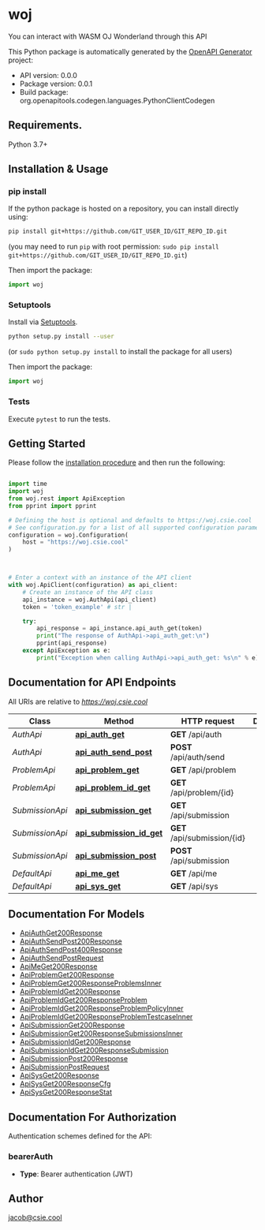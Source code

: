 # woj
You can interact with WASM OJ Wonderland through this API

This Python package is automatically generated by the [OpenAPI Generator](https://openapi-generator.tech) project:

- API version: 0.0.0
- Package version: 0.0.1
- Build package: org.openapitools.codegen.languages.PythonClientCodegen

## Requirements.

Python 3.7+

## Installation & Usage
### pip install

If the python package is hosted on a repository, you can install directly using:

```sh
pip install git+https://github.com/GIT_USER_ID/GIT_REPO_ID.git
```
(you may need to run `pip` with root permission: `sudo pip install git+https://github.com/GIT_USER_ID/GIT_REPO_ID.git`)

Then import the package:
```python
import woj
```

### Setuptools

Install via [Setuptools](http://pypi.python.org/pypi/setuptools).

```sh
python setup.py install --user
```
(or `sudo python setup.py install` to install the package for all users)

Then import the package:
```python
import woj
```

### Tests

Execute `pytest` to run the tests.

## Getting Started

Please follow the [installation procedure](#installation--usage) and then run the following:

```python

import time
import woj
from woj.rest import ApiException
from pprint import pprint

# Defining the host is optional and defaults to https://woj.csie.cool
# See configuration.py for a list of all supported configuration parameters.
configuration = woj.Configuration(
    host = "https://woj.csie.cool"
)



# Enter a context with an instance of the API client
with woj.ApiClient(configuration) as api_client:
    # Create an instance of the API class
    api_instance = woj.AuthApi(api_client)
    token = 'token_example' # str | 

    try:
        api_response = api_instance.api_auth_get(token)
        print("The response of AuthApi->api_auth_get:\n")
        pprint(api_response)
    except ApiException as e:
        print("Exception when calling AuthApi->api_auth_get: %s\n" % e)

```

## Documentation for API Endpoints

All URIs are relative to *https://woj.csie.cool*

Class | Method | HTTP request | Description
------------ | ------------- | ------------- | -------------
*AuthApi* | [**api_auth_get**](docs/AuthApi.md#api_auth_get) | **GET** /api/auth | 
*AuthApi* | [**api_auth_send_post**](docs/AuthApi.md#api_auth_send_post) | **POST** /api/auth/send | 
*ProblemApi* | [**api_problem_get**](docs/ProblemApi.md#api_problem_get) | **GET** /api/problem | 
*ProblemApi* | [**api_problem_id_get**](docs/ProblemApi.md#api_problem_id_get) | **GET** /api/problem/{id} | 
*SubmissionApi* | [**api_submission_get**](docs/SubmissionApi.md#api_submission_get) | **GET** /api/submission | 
*SubmissionApi* | [**api_submission_id_get**](docs/SubmissionApi.md#api_submission_id_get) | **GET** /api/submission/{id} | 
*SubmissionApi* | [**api_submission_post**](docs/SubmissionApi.md#api_submission_post) | **POST** /api/submission | 
*DefaultApi* | [**api_me_get**](docs/DefaultApi.md#api_me_get) | **GET** /api/me | 
*DefaultApi* | [**api_sys_get**](docs/DefaultApi.md#api_sys_get) | **GET** /api/sys | 


## Documentation For Models

 - [ApiAuthGet200Response](docs/ApiAuthGet200Response.md)
 - [ApiAuthSendPost200Response](docs/ApiAuthSendPost200Response.md)
 - [ApiAuthSendPost400Response](docs/ApiAuthSendPost400Response.md)
 - [ApiAuthSendPostRequest](docs/ApiAuthSendPostRequest.md)
 - [ApiMeGet200Response](docs/ApiMeGet200Response.md)
 - [ApiProblemGet200Response](docs/ApiProblemGet200Response.md)
 - [ApiProblemGet200ResponseProblemsInner](docs/ApiProblemGet200ResponseProblemsInner.md)
 - [ApiProblemIdGet200Response](docs/ApiProblemIdGet200Response.md)
 - [ApiProblemIdGet200ResponseProblem](docs/ApiProblemIdGet200ResponseProblem.md)
 - [ApiProblemIdGet200ResponseProblemPolicyInner](docs/ApiProblemIdGet200ResponseProblemPolicyInner.md)
 - [ApiProblemIdGet200ResponseProblemTestcaseInner](docs/ApiProblemIdGet200ResponseProblemTestcaseInner.md)
 - [ApiSubmissionGet200Response](docs/ApiSubmissionGet200Response.md)
 - [ApiSubmissionGet200ResponseSubmissionsInner](docs/ApiSubmissionGet200ResponseSubmissionsInner.md)
 - [ApiSubmissionIdGet200Response](docs/ApiSubmissionIdGet200Response.md)
 - [ApiSubmissionIdGet200ResponseSubmission](docs/ApiSubmissionIdGet200ResponseSubmission.md)
 - [ApiSubmissionPost200Response](docs/ApiSubmissionPost200Response.md)
 - [ApiSubmissionPostRequest](docs/ApiSubmissionPostRequest.md)
 - [ApiSysGet200Response](docs/ApiSysGet200Response.md)
 - [ApiSysGet200ResponseCfg](docs/ApiSysGet200ResponseCfg.md)
 - [ApiSysGet200ResponseStat](docs/ApiSysGet200ResponseStat.md)


<a id="documentation-for-authorization"></a>
## Documentation For Authorization


Authentication schemes defined for the API:
<a id="bearerAuth"></a>
### bearerAuth

- **Type**: Bearer authentication (JWT)


## Author

jacob@csie.cool



